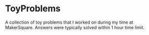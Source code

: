 # ToyProblems

A collection of toy problems that I worked on during my time at MakerSquare.  Answers were typically solved within 1 hour time limit.
